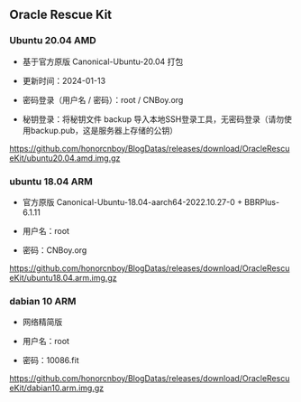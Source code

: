 ## Oracle Rescue Kit
      
### Ubuntu 20.04 AMD

- 基于官方原版 Canonical-Ubuntu-20.04 打包

- 更新时间：2024-01-13

- 密码登录（用户名 / 密码）：root / CNBoy.org

- 秘钥登录：将秘钥文件 backup 导入本地SSH登录工具，无密码登录（请勿使用backup.pub，这是服务器上存储的公钥）

https://github.com/honorcnboy/BlogDatas/releases/download/OracleRescueKit/ubuntu20.04.amd.img.gz
      
### ubuntu 18.04 ARM

- 官方原版 Canonical-Ubuntu-18.04-aarch64-2022.10.27-0 + BBRPlus-6.1.11

- 用户名：root

- 密码：CNBoy.org

https://github.com/honorcnboy/BlogDatas/releases/download/OracleRescueKit/ubuntu18.04.arm.img.gz

### dabian 10 ARM

- 网络精简版

- 用户名：root

- 密码：10086.fit

https://github.com/honorcnboy/BlogDatas/releases/download/OracleRescueKit/dabian10.arm.img.gz
